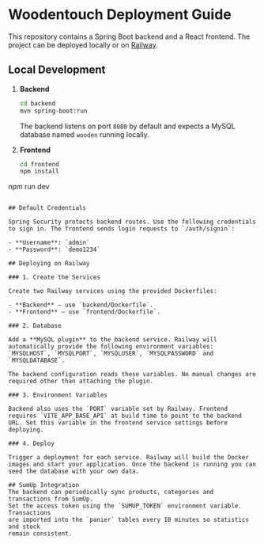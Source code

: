 # Woodentouch Deployment Guide

This repository contains a Spring Boot backend and a React frontend. The project can be deployed locally or on [Railway](https://railway.app/).

## Local Development

1. **Backend**
   ```bash
   cd backend
   mvn spring-boot:run
   ```
   The backend listens on port `8080` by default and expects a MySQL database named `wooden` running locally.

2. **Frontend**
   ```bash
   cd frontend
   npm install
  npm run dev
  ```

## Default Credentials

Spring Security protects backend routes. Use the following credentials to sign in. The frontend sends login requests to `/auth/signin`:

- **Username**: `admin`
- **Password**: `demo1234`

## Deploying on Railway

### 1. Create the Services

Create two Railway services using the provided Dockerfiles:

- **Backend** – use `backend/Dockerfile`.
- **Frontend** – use `frontend/Dockerfile`.

### 2. Database

Add a **MySQL plugin** to the backend service. Railway will automatically provide the following environment variables:
`MYSQLHOST`, `MYSQLPORT`, `MYSQLUSER`, `MYSQLPASSWORD` and `MYSQLDATABASE`.

The backend configuration reads these variables. No manual changes are required other than attaching the plugin.

### 3. Environment Variables

Backend also uses the `PORT` variable set by Railway. Frontend requires `VITE_APP_BASE_API` at build time to point to the backend URL. Set this variable in the frontend service settings before deploying.

### 4. Deploy

Trigger a deployment for each service. Railway will build the Docker images and start your application. Once the backend is running you can seed the database with your own data.

## SumUp Integration
The backend can periodically sync products, categories and transactions from SumUp.
Set the access token using the `SUMUP_TOKEN` environment variable. Transactions
are imported into the `panier` tables every 10 minutes so statistics and stock
remain consistent.
